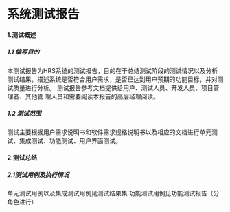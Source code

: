 # 系统测试报告

#### 1.测试概述

##### 1.1 编写目的

本测试报告为HRS系统的测试报告，目的在于总结测试阶段的测试情况以及分析测试结果，描述系统是否符合用户需求，是否已达到用户预期的功能目标，并对测试质量进行分析。
测试报告参考文档提供给用户、测试人员、开发人员、项目管理者、其他管
理人员和需要阅读本报告的高层经理阅读。
##### 1.2 测试范围

测试主要根据用户需求说明书和软件需求规格说明书以及相应的文档进行单元测试、集成测试、功能测试、用户界面测试。

#### 2.测试总结

##### 2.1测试用例及执行情况
单元测试用例以及集成测试用例见测试结果集
功能测试用例见功能测试报告（分角色进行）
